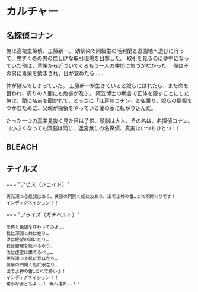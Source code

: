 # カルチャー

## 名探偵コナン

俺は高校生探偵、工藤新一。
幼馴染で同級生の毛利蘭と遊園地へ遊びに行って、黒ずくめの男の怪しげな取引現場を目撃した。
取引を見るのに夢中になっていた俺は、背後から近づいてくるもう一人の仲間に気づかなかった。
俺はその男に毒薬を飲まされ、目が覚めたら……

体が縮んでしまっていた。
工藤新一が生きていると奴らにばれたら、また命を狙われ、周りの人間にも危害が及ぶ。
阿笠博士の助言で正体を隠すことにした俺は、蘭に名前を聞かれて、とっさに「江戸川コナン」と名乗り、奴らの情報をつかむために、父親が探偵をやっている蘭の家に転がり込んだ。

たった一つの真実見抜く見た目は子供、頭脳は大人、その名は、名探偵コナン。  
（小さくなっても頭脳は同じ、迷宮無しの名探偵、真実はいつもひとつ！）

## BLEACH

## テイルズ

=== "アビス（ジェイド）"

    天光満つる処我はあり、黄泉の門開く処に汝あり、出でよ神の雷…これで終わりです！  
    インディグネイション！！

=== "アライズ（ガナベルト）"

    恐怖と絶望を味わってみよ……  
    我は深淵と共に在り…  
    汝は絶望の淵に在り…  
    我は霊耀を統べるなり…  
    汝は虚空に果てるべし…  
    天光満つる処に我は在り…  
    黄泉の門開く処に汝在り…  
    出でよ神の雷…これで終いよ！  
    インディグネイション！！  
    矮小な者どもよ……！ 無へ還れ……！！

